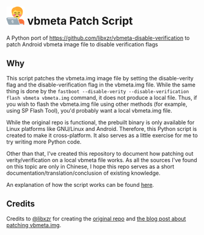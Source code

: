 # <img src="logo.svg" width="48px" height="48px" alt="logo"> vbmeta Patch Script

A Python port of https://github.com/libxzr/vbmeta-disable-verification to patch Android vbmeta image file to disable verification flags

## Why

This script patches the vbmeta.img image file by setting the disable-verity flag and the disable-verification flag in the vbmeta.img file. While the same thing is done by the `fastboot --disable-verity --disable-verification flash vbmeta vbmeta.img` command, it does not produce a local file. Thus, if you wish to flash the vbmeta.img file using other methods (for example, using SP Flash Tool), you'd probably want a local vbmeta.img file.

While the original repo is functional, the prebuilt binary is only available for Linux platforms like GNU/Linux and Android. Therefore, this Python script is created to make it cross-platform. It also serves as a little exercise for me to try writing more Python code.

Other than that, I've created this repository to document how patching out verity/verification on a local vbmeta file works. As all the sources I've found on this topic are only in Chinese, I hope this repo serves as a short documentation/translation/conclusion of existing knowledge.

An explanation of how the script works can be found [here](https://github.com/WessellUrdata/vbmeta-disable-verification/wiki/Explanation:-How-patching-vbmeta-works).

## Credits

Credits to [@libxzr](https://github.com/libxzr) for creating the [original repo](https://github.com/libxzr/vbmeta-disable-verification) and [the blog post about patching vbmeta.img](https://blog.xzr.moe/archives/226/).
